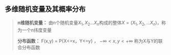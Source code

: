 ## 多维随机变量及其概率分布

> **n维随机变量：** 由n个随机变量$X_1,X_2...X_n$构成的整体$X=(X_1,X_2,...X_n)，$称为一个n纬度变量
>
> **分布函数：** F(x,y) = P{X<=x，Y<=y} ， $-\infty <x,y<+\infty$ 称为X与Y的联合分布函数